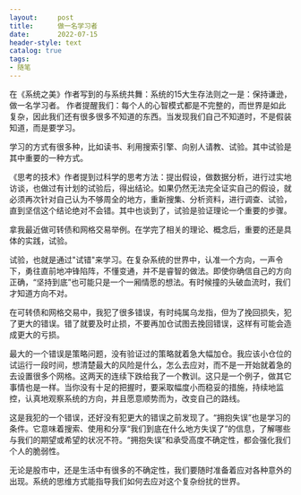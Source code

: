 ```yaml
---
layout:     post
title:      做一名学习者
date:       2022-07-15
header-style: text
catalog: true
tags:
- 随笔
---
```

在《系统之美》作者写到的与系统共舞：系统的15大生存法则之一是：保持谦逊，做一名学习者。
作者提醒我们：每个人的心智模式都是不完整的，而世界是如此复杂，因此我们还有很多很多不知道的东西。当发现我们自己不知道时，不是假装知道，而是要学习。

学习的方式有很多种，比如读书、利用搜索引擎、向别人请教、试验。其中试验是其中重要的一种方式。

《思考的技术》作者提到过科学的思考方法：提出假设，做数据分析，进行过实地访谈，也做过有计划的试验后，得出结论。如果仍然无法完全证实自己的假设，就必须再次针对自己认为不够周全的地方，重新搜集、分析资料，进行调查、试验，直到坚信这个结论绝对不会错。其中也谈到了，试验是验证理论一个重要的步骤。

拿我最近做可转债和网格交易举例。在学完了相关的理论、概念后，重要的还是具体的实践，试验。

试验，也就是通过"试错"来学习。在复杂系统的世界中，认准一个方向，一声令下，勇往直前地冲锋陷阵，不懂变通，并不是睿智的做法。即使你确信自己的方向正确，“坚持到底”也可能只是一个一厢情愿的想法。有时候撞的头破血流时，我们才知道方向不对。

在可转债和网格交易中，我犯了很多错误，有时纯属乌龙指，但为了挽回损失，犯了更大的错误。错了就要及时止损，不要再加仓试图去挽回错误，这样有可能会造成更大的亏损。

最大的一个错误是策略问题，没有验证过的策略就着急大幅加仓。我应该小仓位的试运行一段时间，想清楚最大的风险是什么，怎么去应对，而不是一开始就着急的去设置很多个网格。这两天的连续下跌给我了一个教训。这只是一个例子，做其它事情也是一样。当你没有十足的把握时，要采取幅度小而稳妥的措施，持续地监控，认真地观察系统的方向，并且愿意顺势而为，改变自己的路线。

这是我犯的一个错误，还好没有犯更大的错误之前发现了。“拥抱失误”也是学习的条件。它意味着搜索、使用和分享“我们到底在什么地方失误了”的信息，了解哪些与我们的期望或希望的状况不符。“拥抱失误”和承受高度不确定性，都会强化我们个人的脆弱性。

无论是股市中，还是生活中有很多的不确定性，我们要随时准备着应对各种意外的出现。系统的思维方式能指导我们如何去应对这个复杂纷扰的世界。